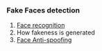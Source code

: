 ### Fake Faces detection
1. [Face recognition](https://github.com/saiamrit/fake-detection/tree/master/Face%20Recognition)
2. How fakeness is generated
3. [Face Anti-spoofing](https://github.com/saiamrit/fake-detection/tree/master/Face%20Anti-spoofing)
